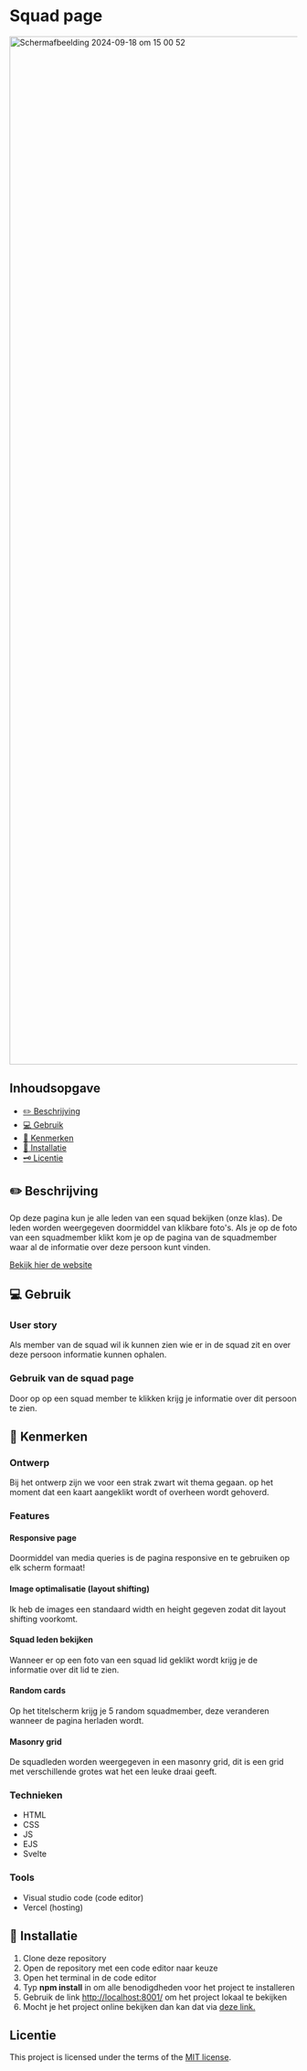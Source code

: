 # Squad page
<img width="1800" alt="Scherm­afbeelding 2024-09-18 om 15 00 52" src="https://github.com/user-attachments/assets/c53870a8-0b61-4104-b0ff-2bdfca26cfdc">

## Inhoudsopgave
  * [✏️ Beschrijving](#beschrijving)
  * [💻 Gebruik](#gebruik)
  * [🔎 Kenmerken](#kenmerken)
  * [🔧 Installatie](#installatie)
  * [🗝️ Licentie](#licentie)

## ✏️ Beschrijving
Op deze pagina kun je alle leden van een squad bekijken (onze klas). De leden worden weergegeven doormiddel van klikbare foto's. Als je op de foto van een squadmember klikt kom je op de pagina van de squadmember waar al de informatie over deze persoon kunt vinden.
<!-- Voeg een mooie poster visual toe 📸 -->
<a href="https://your-tribe-for-life-squad-page-lake.vercel.app/" alt="Link naar de squad page">Bekijk hier de website</a>

## 💻 Gebruik
<!-- Bij Gebruik staat de user story, hoe het werkt en wat je er mee kan. -->
### User story
Als member van de squad wil ik kunnen zien wie er in de squad zit en over deze persoon informatie kunnen ophalen. 
### Gebruik van de squad page
Door op op een squad member te klikken krijg je informatie over dit persoon te zien.

## 🔎 Kenmerken

### Ontwerp
Bij het ontwerp zijn we voor een strak zwart wit thema gegaan. op het moment dat een kaart aangeklikt wordt of overheen wordt gehoverd.

### Features


#### Responsive page
Doormiddel van media queries is de pagina responsive en te gebruiken op elk scherm formaat!

#### Image optimalisatie (layout shifting)
Ik heb de images een standaard width en height gegeven zodat dit layout shifting voorkomt.

#### Squad leden bekijken
Wanneer er op een foto van een squad lid geklikt wordt krijg je de informatie over dit lid te zien.

#### Random cards
Op het titelscherm krijg je 5 random squadmember, deze veranderen wanneer de pagina herladen wordt.

#### Masonry grid
De squadleden worden weergegeven in een masonry grid, dit is een grid met verschillende grotes wat het een leuke draai geeft.

### Technieken
- HTML
- CSS
- JS
- EJS
- Svelte

### Tools
- Visual studio code (code editor)
- Vercel (hosting)

## 🔧 Installatie
<!-- Bij Instalatie staat hoe een andere developer aan jouw repo kan werken -->
1. Clone deze repository
2. Open de repository met een code editor naar keuze
3. Open het terminal in de code editor
4. Typ **npm install** in om alle benodigdheden voor het project te installeren
5. Gebruik de link <a href="http://localhost:8001/">http://localhost:8001/</a> om het project lokaal te bekijken
6. Mocht je het project online bekijken dan kan dat via <a href="https://your-tribe-for-life-squad-page-lake.vercel.app/
 " alt="link naar squad page">deze link.</a>

## Licentie

This project is licensed under the terms of the [MIT license](./LICENSE).
